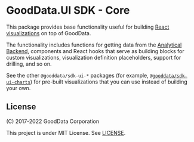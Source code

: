 # GoodData.UI SDK - Core

This package provides base functionality useful for building [React visualizations](https://sdk.gooddata.com/gooddata-ui/docs/create_new_visualization.html) on top of GoodData.

The functionality includes functions for getting data from the [Analytical Backend](https://www.npmjs.com/package/@gooddata/sdk-backend-spi), components and React hooks that serve as building blocks for custom visualizations, visualization definition placeholders, support for drilling, and so on.

See the other `@gooddata/sdk-ui-*` packages (for example, [`@gooddata/sdk-ui-charts`](https://www.npmjs.com/package/@gooddata/sdk-ui-charts)) for pre-built visualizations that you can use instead of building your own.

## License

(C) 2017-2022 GoodData Corporation

This project is under MIT License. See [LICENSE](https://github.com/gooddata/gooddata-ui-sdk/blob/master/libs/sdk-ui/LICENSE).
